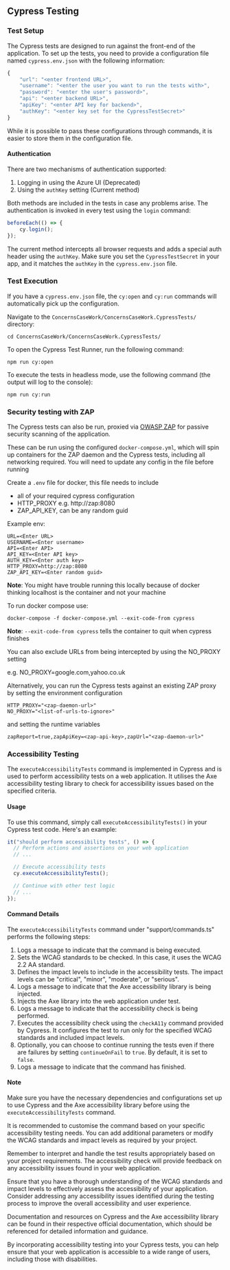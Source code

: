 ## Cypress Testing

### Test Setup

The Cypress tests are designed to run against the front-end of the application. To set up the tests, you need to provide a configuration file named `cypress.env.json` with the following information:

```javascript
{
    "url": "<enter frontend URL>",
    "username": "<enter the user you want to run the tests with>",
    "password": "<enter the user's password>",
    "api": "<enter backend URL>",
    "apiKey": "<enter API key for backend>",
    "authKey": "<enter key set for the CypressTestSecret>"
}
```

While it is possible to pass these configurations through commands, it is easier to store them in the configuration file.

#### Authentication

There are two mechanisms of authentication supported:

1. Logging in using the Azure UI (Deprecated)
2. Using the `authKey` setting (Current method)

Both methods are included in the tests in case any problems arise. The authentication is invoked in every test using the `login` command:

```javascript
beforeEach(() => {
    cy.login();
});
```

The current method intercepts all browser requests and adds a special auth header using the `authKey`. Make sure you set the `CypressTestSecret` in your app, and it matches the `authKey` in the `cypress.env.json` file.

### Test Execution

If you have a `cypress.env.json` file, the `cy:open` and `cy:run` commands will automatically pick up the configuration.

Navigate to the `ConcernsCaseWork/ConcernsCaseWork.CypressTests/` directory:

```
cd ConcernsCaseWork/ConcernsCaseWork.CypressTests/
```

To open the Cypress Test Runner, run the following command:

```
npm run cy:open
```

To execute the tests in headless mode, use the following command (the output will log to the console):

```
npm run cy:run
```

### Security testing with ZAP

The Cypress tests can also be run, proxied via [OWASP ZAP](https://zaproxy.org) for passive security scanning of the application.

These can be run using the configured `docker-compose.yml`, which will spin up containers for the ZAP daemon and the Cypress tests, including all networking required. You will need to update any config in the file before running

Create a `.env` file for docker, this file needs to include

- all of your required cypress configuration
- HTTP_PROXY e.g. http://zap:8080
- ZAP_API_KEY, can be any random guid

Example env:

```
URL=<Enter URL>
USERNAME=<Enter username>
API=<Enter API>
API_KEY=<Enter API key>
AUTH_KEY=<Enter auth key>
HTTP_PROXY=http://zap:8080
ZAP_API_KEY=<Enter random guid>

```

**Note**: You might have trouble running this locally because of docker thinking localhost is the container and not your machine

To run docker compose use:

`docker-compose -f docker-compose.yml --exit-code-from cypress`

**Note**: `--exit-code-from cypress` tells the container to quit when cypress finishes

You can also exclude URLs from being intercepted by using the NO_PROXY setting

e.g. NO_PROXY=google.com,yahoo.co.uk

Alternatively, you can run the Cypress tests against an existing ZAP proxy by setting the environment configuration

```
HTTP_PROXY="<zap-daemon-url>"
NO_PROXY="<list-of-urls-to-ignore>"
```

and setting the runtime variables

`zapReport=true,zapApiKey=<zap-api-key>,zapUrl="<zap-daemon-url>"`

### Accessibility Testing

The `executeAccessibilityTests` command is implemented in Cypress and is used to perform accessibility tests on a web application. It utilises the Axe accessibility testing library to check for accessibility issues based on the specified criteria.

#### Usage

To use this command, simply call `executeAccessibilityTests()` in your Cypress test code. Here's an example:

```javascript
it("should perform accessibility tests", () => {
  // Perform actions and assertions on your web application
  // ...

  // Execute accessibility tests
  cy.executeAccessibilityTests();

  // Continue with other test logic
  // ...
});
```

#### Command Details

The `executeAccessibilityTests` command under "support/commands.ts" performs the following steps:

1. Logs a message to indicate that the command is being executed.
2. Sets the WCAG standards to be checked. In this case, it uses the WCAG 2.2 AA standard.
3. Defines the impact levels to include in the accessibility tests. The impact levels can be "critical", "minor", "moderate", or "serious".
4. Logs a message to indicate that the Axe accessibility library is being injected.
5. Injects the Axe library into the web application under test.
6. Logs a message to indicate that the accessibility check is being performed.
7. Executes the accessibility check using the `checkA11y` command provided by Cypress. It configures the test to run only for the specified WCAG standards and included impact levels.
8. Optionally, you can choose to continue running the tests even if there are failures by setting `continueOnFail` to `true`. By default, it is set to `false`.
9. Logs a message to indicate that the command has finished.

#### Note

Make sure you have the necessary dependencies and configurations set up to use Cypress and the Axe accessibility library before using the `executeAccessibilityTests` command.

It is recommended to customise the command based on your specific accessibility testing needs. You can add additional parameters or modify the WCAG standards and impact levels as required by your project.

Remember to interpret and handle the test results appropriately based on your project requirements. The accessibility check will provide feedback on any accessibility issues found in your web application.

Ensure that you have a thorough understanding of the WCAG standards and impact levels to effectively assess the accessibility of your application. Consider addressing any accessibility issues identified during the testing process to improve the overall accessibility and user experience.

Documentation and resources on Cypress and the Axe accessibility library can be found in their respective official documentation, which should be referenced for detailed information and guidance.

By incorporating accessibility testing into your Cypress tests, you can help ensure that your web application is accessible to a wide range of users, including those with disabilities.
